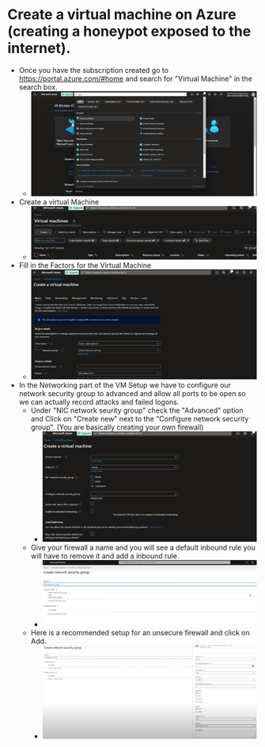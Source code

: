 # Create a virtual machine on Azure (creating a honeypot exposed to the internet). 
- Once you have the subscription created go to https://portal.azure.com/#home and search for "Virtual Machine" in the search box. <br> 
  - ![VMsearch](/Virtual-Box-setup/img/VM%20Search.png)
- Create a virtual Machine 
  - ![CreateVM](/Virtual-Box-setup/img/Creating%20Vm%20.png)
- Fill in the Factors for the Virtual Machine
  -   ![VMsetup](img/Vm%20settings.png)
- In the Networking part of the VM Setup we have to configure our network security group to advanced and allow all ports to be open so we can actually record attacks and failed logons.
  - Under "NIC network seurity group" check the "Advanced" option and Click on "Create new" next to the "Configure network security group". (You are basically creating your own firewall)
    - ![Networkconf1](/Virtual-Box-setup/img/network%20security%20config-1.png)
  - Give your firewall a name and you will see a default inbound rule you will have to remove it and add a inbound rule. 
    - ![DelandAddIR](img/VMdelandCrenewIR.png) 
  -  Here is a recommended setup for an unsecure firewall and click on Add. 
     -  ![inboundrule](img/SettingupInboundrule.png) 
  
